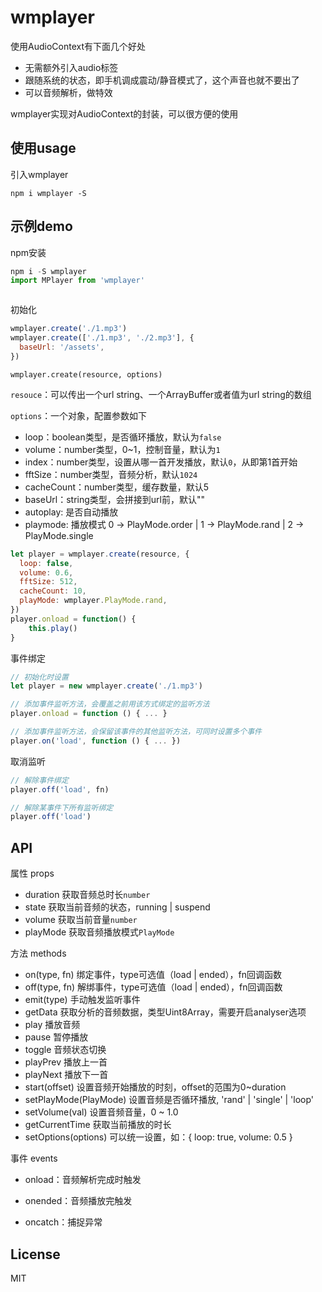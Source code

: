 # wmplayer

使用AudioContext有下面几个好处

- 无需额外引入audio标签
- 跟随系统的状态，即手机调成震动/静音模式了，这个声音也就不要出了
- 可以音频解析，做特效

wmplayer实现对AudioContext的封装，可以很方便的使用

## 使用usage

引入wmplayer

```
npm i wmplayer -S

```

## 示例demo

npm安装

```js
npm i -S wmplayer
import MPlayer from 'wmplayer'
```

```

```

初始化

```js
wmplayer.create('./1.mp3')
wmplayer.create(['./1.mp3', './2.mp3'], {
  baseUrl: '/assets',
})
```

```
wmplayer.create(resource, options)
```

`resouce`：可以传出一个url string、一个ArrayBuffer或者值为url string的数组

`options`：一个对象，配置参数如下

- loop：boolean类型，是否循环播放，默认为`false`
- volume：number类型，0~1，控制音量，默认为`1`
- index：number类型，设置从哪一首开发播放，默认`0`，从即第1首开始
- fftSize：number类型，音频分析，默认`1024`
- cacheCount：number类型，缓存数量，默认5
- baseUrl：string类型，会拼接到url前，默认""
- autoplay: 是否自动播放
- playmode: 播放模式 0 -> PlayMode.order | 1 -> PlayMode.rand | 2 -> PlayMode.single

```js
let player = wmplayer.create(resource, {
  loop: false,
  volume: 0.6,
  fftSize: 512,
  cacheCount: 10,
  playMode: wmplayer.PlayMode.rand,
})
player.onload = function() {
	this.play()
}
```

事件绑定

```js
// 初始化时设置
let player = new wmplayer.create('./1.mp3')

// 添加事件监听方法，会覆盖之前用该方式绑定的监听方法
player.onload = function () { ... }

// 添加事件监听方法，会保留该事件的其他监听方法，可同时设置多个事件
player.on('load', function () { ... })
```

取消监听

```js
// 解除事件绑定
player.off('load', fn)

// 解除某事件下所有监听绑定
player.off('load')
```

## API

属性 props

- duration 获取音频总时长`number`
- state 获取当前音频的状态，running | suspend
- volume 获取当前音量`number`
- playMode 获取音频播放模式`PlayMode`

方法 methods

- on(type, fn) 绑定事件，type可选值（load | ended），fn回调函数
- off(type, fn) 解绑事件，type可选值（load | ended），fn回调函数
- emit(type) 手动触发监听事件
- getData  获取分析的音频数据，类型Uint8Array，需要开启analyser选项
- play 播放音频
- pause 暂停播放
- toggle 音频状态切换
- playPrev 播放上一首
- playNext 播放下一首
- start(offset) 设置音频开始播放的时刻，offset的范围为0~duration
- setPlayMode(PlayMode) 设置音频是否循环播放, 'rand' | 'single' | 'loop'
- setVolume(val) 设置音频音量，0 ~ 1.0
- getCurrentTime 获取当前播放的时长
- setOptions(options) 可以统一设置，如：{ loop: true, volume: 0.5 }

事件 events

- onload：音频解析完成时触发

- onended：音频播放完触发

- oncatch：捕捉异常
## License

MIT
